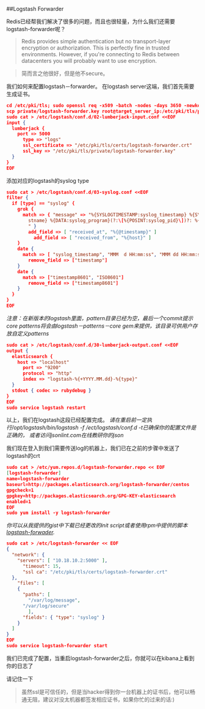 ##Logstash Forwarder

Redis已经帮我们解决了很多的问题，而且也很轻量，为什么我们还需要logstash-forwarder呢？

>Redis provides simple authentication but no transport-layer encryption or authorization. This is perfectly fine in trusted environments. However, if you're connecting to Redis between datacenters you will probably want to use encryption.

>简而言之他很好，但是他不secure。


我们如何来配置logstash－forwarder。
在logstash server这端，我们首先需要生成证书。

```json
cd /etc/pki/tls; sudo openssl req -x509 -batch -nodes -days 3650 -newkey rsa:2048 -keyout private/logstash-forwarder.key -out certs/logstash-forwarder.crt
scp private/logstash-forwarder.key root@target_server_ip:/etc/pki/tls/private
sudo cat > /etc/logstash/conf.d/02-lumberjack-input.conf <<EOF
input {
  lumberjack {
    port => 5000
      type => "logs"
      ssl_certificate => "/etc/pki/tls/certs/logstash-forwarder.crt"
      ssl_key => "/etc/pki/tls/private/logstash-forwarder.key"
  }
}
EOF
```
添加对应的logstash的syslog type

```json
sudo cat > /etc/logstash/conf.d/03-syslog.conf <<EOF
filter {
  if [type] == "syslog" {
    grok {
      match => { "message" => "%{SYSLOGTIMESTAMP:syslog_timestamp} %{SYSLOGHOST:syslog_ho
        stname} %{DATA:syslog_program}(?:\[%{POSINT:syslog_pid}\])?: %{GREEDYDATA:syslog_message}
        " }
        add_field => [ "received_at", "%{@timestamp}" ]
          add_field => [ "received_from", "%{host}" ]
    }
    date {
      match => [ "syslog_timestamp", "MMM  d HH:mm:ss", "MMM dd HH:mm:ss" ]
        remove_field => ["timestamp"]
    }
    date {
      match => ["timestamp8601", "ISO8601"]
        remove_field => ["timestamp8601"]
    }
  }
}
EOF
```
*注意：在新版本的logstash里面，pattern目录已经为空，最后一个commit提示core patterns将会由logstash－patterns－core gem来提供，该目录可供用户存放自定义patterns*

```json
sudo cat > /etc/logstash/conf.d/30-lumberjack-output.conf <<EOF
output {
  elasticsearch {
    host => "localhost"
      port => "9200"
      protocol => "http"
      index => "logstash-%{+YYYY.MM.dd}-%{type}"
  }
  stdout { codec => rubydebug }
}
EOF
sudo service logstash restart
```

以上，我们在logstash这段已经配置完成。
*请在重启前一定执行/opt/logstash/bin/logstash -f /ect/logstash/conf.d -t已确保你的配置文件是正确的， 或者访问jsonlint.com在线教研你的json*

我们现在登入到我们需要传送log的机器上，我们已在之前的步骤中发送了logstash的crt


```json
sudo cat > /etc/yum.repos.d/logstash-forwarder.repo << EOF
[logstash-forwarder]
name=logstash-forwarder
baseurl=http://packages.elasticsearch.org/logstash-forwarder/centos
gpgcheck=1
gpgkey=http://packages.elasticsearch.org/GPG-KEY-elasticsearch
enabled=1
EOF
sudo yum install -y logstash-forwarder
```
*你可以从我提供的gist中下载已经更改的init script或者使用rpm中提供的脚本[logstash-forwader](https://gist.github.com/ae30a4c1a1f342df1274.git).*


```json
sudo cat > /etc/logstash-forwarder << EOF
{
  "network": {
    "servers": [ "10.18.10.2:5000" ],
      "timeout": 15,
      "ssl ca": "/etc/pki/tls/certs/logstash-forwarder.crt"
  },
    "files": [
    {
      "paths": [
        "/var/log/message",
      "/var/log/secure"
        ],
      "fields": { "type": "syslog" }
    }
  ]
}
EOF
sudo service logstash-forwarder start
```

我们已完成了配置，当重启logstash-forwarder之后，你就可以在kibana上看到你的日志了

请记住一下

>虽然ssl是可信任的，但是当hacker得到你一台机器上的证书后，他可以畅通无阻，建议对没太机器都签发相应证书，如果你忙的过来的话:)
